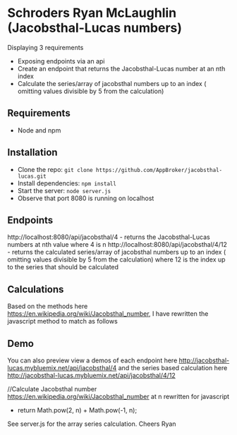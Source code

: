 # Schroders Ryan McLaughlin (Jacobsthal-Lucas numbers)

Displaying 3 requirements
- Exposing endpoints via an api
- Create an endpoint that returns the Jacobsthal-Lucas number at an nth index
- Calculate the series/array of jacobsthal numbers up to an index ( omitting values divisible by 5 from the calculation)

## Requirements

- Node and npm

## Installation

- Clone the repo: `git clone https://github.com/AppBroker/jacobsthal-lucas.git`
- Install dependencies: `npm install`
- Start the server: `node server.js`
- Observe that port 8080 is running on localhost

## Endpoints
http://localhost:8080/api/jacobsthal/4 - returns the Jacobsthal-Lucas numbers at nth value where 4 is n
http://localhost:8080/api/jacobsthal/4/12 - returns the calculated series/array of jacobsthal numbers up to an index ( omitting values divisible by 5 from the calculation) where 12 is the index up to the series that should be calculated

## Calculations
Based on the methods here https://en.wikipedia.org/wiki/Jacobsthal_number, I have rewritten the javascript method to match as follows

## Demo
You can also preview view a demos of each endpoint here http://jacobsthal-lucas.mybluemix.net/api/jacobsthal/4 and the series based calculation here http://jacobsthal-lucas.mybluemix.net/api/jacobsthal/4/12

//Calculate Jacobsthal number https://en.wikipedia.org/wiki/Jacobsthal_number at n rewritten for javascript
- return Math.pow(2, n) + Math.pow(-1, n);


See server.js for the array series calculation.
Cheers
Ryan
